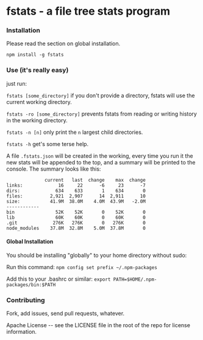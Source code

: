 # fstats - a file tree stats program

### Installation

Please read the section on global installation.

```
npm install -g fstats 
```

### Use (it's really easy)

just run:

`fstats [some_directory]` if you don't provide a directory, fstats will use the current working directory.

`fstats -ro [some_directory]` prevents fstats from reading or writing history in the working directory.

`fstats -n [n]` only print the `n` largest child directories.

`fstats -h` get's some terse help.

A file `.fstats.json` will be created in the working, every time you run it the new stats will be appended to the top, and a summary will be printed to the console. The summary looks like this:

```
              current   last  change    max  change
links:             16     22      -6     23      -7
dirs:             634    633       1    634       0
files:          2,921  2,907      14  2,911      10
size:           41.9M  38.0M    4.0M  43.9M   -2.0M
------------
bin               52K    52K       0    52K       0
lib               60K    60K       0    60K       0
.git             276K   276K       0   276K       0
node_modules    37.8M  32.8M    5.0M  37.8M       0
```

#### Global Installation

You should be installing "globally" to your home directory without sudo:

Run this command: ```npm config set prefix ~/.npm-packages```

Add this to your .bashrc or similar: ```export PATH=$HOME/.npm-packages/bin:$PATH```

### Contributing

Fork, add issues, send pull requests, whatever.

Apache License -- see the LICENSE file in the root of the repo for license information.
